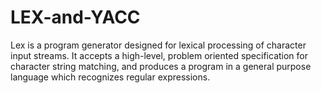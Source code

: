# LEX-and-YACC
Lex is a program generator designed for lexical processing of character input streams. It accepts a high-level, problem oriented specification for character string matching, and produces a program in a general purpose language which recognizes regular expressions.
